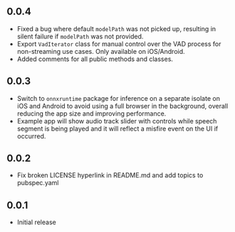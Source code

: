 ## 0.0.4

* Fixed a bug where default `modelPath` was not picked up, resulting in silent failure if `modelPath` was not provided.
* Export `VadIterator` class for manual control over the VAD process for non-streaming use cases. Only available on iOS/Android.
* Added comments for all public methods and classes.

## 0.0.3

* Switch to `onnxruntime` package for inference on a separate isolate on iOS and Android to avoid using a full browser in the background, overall reducing the app size and improving performance.
* Example app will show audio track slider with controls while speech segment is being played and it will reflect a misfire event on the UI if occurred.

## 0.0.2

* Fix broken LICENSE hyperlink in README.md and add topics to pubspec.yaml

## 0.0.1

* Initial release
